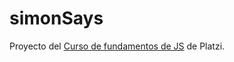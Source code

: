 # simonSays
Proyecto del [Curso de fundamentos de JS](https://platzi.com/clases/fundamentos-javascript/) de Platzi.
